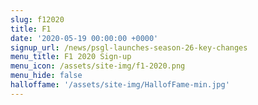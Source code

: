 ```yaml
---
slug: f12020
title: F1
date: '2020-05-19 00:00:00 +0000'
signup_url: /news/psgl-launches-season-26-key-changes
menu_title: F1 2020 Sign-up
menu_icon: /assets/site-img/f1-2020.png
menu_hide: false
halloffame: '/assets/site-img/HallofFame-min.jpg'
---
```

